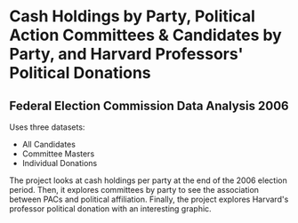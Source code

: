 # Cash Holdings by Party, Political Action Committees & Candidates by Party, and Harvard Professors' Political Donations
## Federal Election Commission Data Analysis 2006

Uses three datasets:

* All Candidates
* Committee Masters
* Individual Donations

The project looks at cash holdings per party at the end of the 2006 election period. Then, it explores committees by party to see the association between PACs and political affiliation. Finally, the project explores Harvard's professor political donation with an interesting graphic. 
